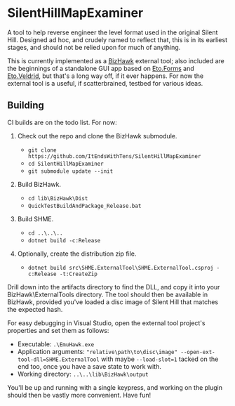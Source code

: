 
  SilentHillMapExaminer
  =====================

  A tool to help reverse engineer the level format used in the original Silent Hill. Designed ad hoc, and crudely named to reflect that, this is in its earliest stages, and should not be relied upon for much of anything.

  This is currently implemented as a [BizHawk](https://github.com/TASVideos/BizHawk) external tool; also included are the beginnings of a standalone GUI app based on [Eto.Forms](https://github.com/picoe/Eto) and [Eto.Veldrid](https://github.com/picoe/Eto.Veldrid), but that's a long way off, if it ever happens. For now the external tool is a useful, if scatterbrained, testbed for various ideas.



  Building
  --------

  CI builds are on the todo list. For now:

  1. Check out the repo and clone the BizHawk submodule.
      - `git clone https://github.com/ItEndsWithTens/SilentHillMapExaminer`
      - `cd SilentHillMapExaminer`
      - `git submodule update --init`

  2. Build BizHawk.
      - `cd lib\BizHawk\Dist`
      - `QuickTestBuildAndPackage_Release.bat`

  3. Build SHME.
      - `cd ..\..\..`
      - `dotnet build -c:Release`

  4. Optionally, create the distribution zip file.
      - `dotnet build src\SHME.ExternalTool\SHME.ExternalTool.csproj -c:Release -t:CreateZip`

  Drill down into the artifacts directory to find the DLL, and copy it into your BizHawk\ExternalTools directory. The tool should then be available in BizHawk, provided you've loaded a disc image of Silent Hill that matches the expected hash.
  
  For easy debugging in Visual Studio, open the external tool project's properties and set them as follows:

  - Executable: `.\EmuHawk.exe`
  - Application arguments: `"relative\path\to\disc\image" --open-ext-tool-dll=SHME.ExternalTool` with maybe `--load-slot=1` tacked on the end too, once you have a save state to work with.
  - Working directory: `..\..\lib\BizHawk\output`

  You'll be up and running with a single keypress, and working on the plugin should then be vastly more convenient. Have fun!
